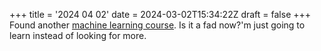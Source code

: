 +++
title = '2024 04 02'
date = 2024-03-02T15:34:22Z
draft = false
+++
Found another [machine learning course](https://www.youtube.com/watch?v=bmmQA8A-yUA). Is it a fad now?'m just going to learn instead of looking for more.

